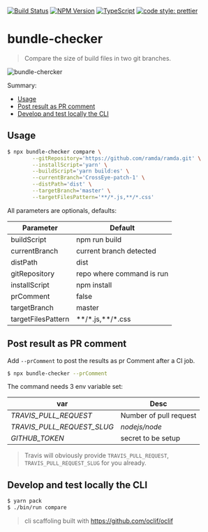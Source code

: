 [![Build Status](https://travis-ci.org/rbelling/bundle-checker.png)](https://travis-ci.org/rbelling/bundle-checker)
[![NPM Version](https://img.shields.io/npm/v/bundle-checker.svg)](https://www.npmjs.com/package/bundle-checker)
[![TypeScript](https://badges.frapsoft.com/typescript/code/typescript.svg?v=101)](https://github.com/ellerbrock/typescript-badges/)
[![code style: prettier](https://img.shields.io/badge/code_style-prettier-ff69b4.svg?style=flat-square)](https://github.com/prettier/prettier)


# bundle-checker

> Compare the size of build files in two git branches.

![bundle-chercker](https://user-images.githubusercontent.com/6695231/56052681-fa9b7a80-5d49-11e9-9272-0df40920b14e.gif)

Summary:
- [Usage](#Usage)
- [Post result as PR comment](#Post-result-as-PR-comment)
- [Develop and test locally the CLI](#Develop-and-test-locally-the-CLI)

## Usage

```bash
$ npx bundle-checker compare \
        --gitRepository='https://github.com/ramda/ramda.git' \
        --installScript='yarn' \
        --buildScript='yarn build:es' \
        --currentBranch='CrossEye-patch-1' \
        --distPath='dist' \
        --targetBranch='master' \
        --targetFilesPattern='**/*.js,**/*.css'
```

All parameters are optionals, defaults:

| Parameter | Default |
| ------------- | ------------- |
| buildScript | npm run build |
| currentBranch | current branch detected |
| distPath | dist |
| gitRepository | repo where command is run |
| installScript | npm install |
| prComment | false |
| targetBranch | master |
| targetFilesPattern | &ast;&ast;/&ast;.js,&ast;&ast;/&ast;.css |


## Post result as PR comment

Add `--prComment` to post the results as pr Comment after a CI job.

```bash
$ npx bundle-checker --prComment
```

The command needs 3 env variable set:

| var | Desc |
| ------------- | ------------- |
| _TRAVIS_PULL_REQUEST_ | Number of pull request |
| _TRAVIS_PULL_REQUEST_SLUG_ | _nodejs/node_ |
| _GITHUB_TOKEN_ | secret to be setup |

> Travis will obviously provide `TRAVIS_PULL_REQUEST`, `TRAVIS_PULL_REQUEST_SLUG` for you already.

## Develop and test locally the CLI

```bash
$ yarn pack
$ ./bin/run compare
```

> cli scaffoling built with https://github.com/oclif/oclif
